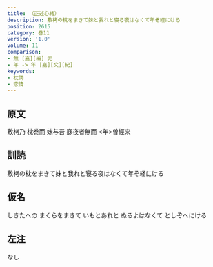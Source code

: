 ```yaml
---
title: （正述心緒）
description: 敷栲の枕をまきて妹と我れと寝る夜はなくて年ぞ経にける
position: 2615
category: 巻11
version: '1.0'
volume: 11
comparison:
- 無 [嘉][細] 无
- 羊 -> 年 [嘉][文][紀]
keywords:
- 枕詞
- 恋情
---
```


## 原文

敷栲乃 枕巻而 妹与吾 寐夜者無而 <年>曽經来

## 訓読

敷栲の枕をまきて妹と我れと寝る夜はなくて年ぞ経にける

## 仮名

しきたへの まくらをまきて いもとあれと ぬるよはなくて としぞへにける

## 左注

なし
